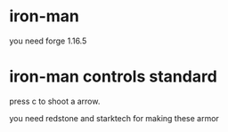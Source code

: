 # iron-man
you need forge 1.16.5

# iron-man controls standard
press c to shoot a arrow.

you need redstone and starktech for making these armor
